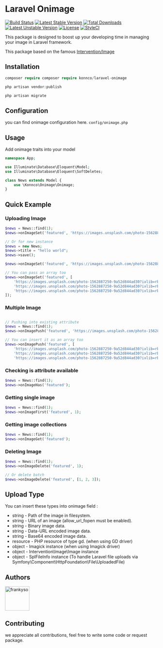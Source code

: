 # Laravel Onimage
[![Build Status](https://travis-ci.org/Konnco/laravel-onimage.svg?branch=v2)](https://travis-ci.org/Konnco/laravel-onimage)
[![Latest Stable Version](https://poser.pugx.org/konnco/laravel-onimage/v/stable)](https://packagist.org/packages/konnco/laravel-onimage)
[![Total Downloads](https://poser.pugx.org/konnco/laravel-onimage/downloads)](https://packagist.org/packages/konnco/laravel-onimage)
[![Latest Unstable Version](https://poser.pugx.org/konnco/laravel-onimage/v/unstable)](https://packagist.org/packages/konnco/laravel-onimage)
[![License](https://poser.pugx.org/konnco/laravel-onimage/license)](https://packagist.org/packages/konnco/laravel-onimage)
[![StyleCI](https://github.styleci.io/repos/228747586/shield?branch=v2)](https://github.styleci.io/repos/228747586)

This package is designed to boost up your developing time in managing your image in Laravel framework.

This package based on the famous [Intervention/Image](http://image.intervention.io)

## Installation
```php
composer require composer require konnco/laravel-onimage
```

```php
php artisan vendor:publish
```

```php
php artisan migrate
```

## Configuration
you can find onimage configuration here. `config/onimage.php`


## Usage

Add onimage traits into your model

```php
namespace App;

use Illuminate\Database\Eloquent\Model;
use Illuminate\Database\Eloquent\SoftDeletes;

class News extends Model {
    use \Konnco\Onimage\Onimage;
}
```

## Quick Example
### Uploading Image
```php
$news = News::find(1);
$news->onImageSet('featured', 'https://images.unsplash.com/photo-1562887250-9a52d844ad30?ixlib=rb-1.2.1&ixid=eyJhcHBfaWQiOjEyMDd9&auto=format&fit=crop&w=2089&q=80');

// Or for new instance
$news = new News;
$news->title = "hello world";
$news->save();

$news->onImageSet('featured', 'https://images.unsplash.com/photo-1562887250-9a52d844ad30?ixlib=rb-1.2.1&ixid=eyJhcHBfaWQiOjEyMDd9&auto=format&fit=crop&w=2089&q=80');

// You can pass an array too
$news->onImageSet('featured', [
    'https://images.unsplash.com/photo-1562887250-9a52d844ad30?ixlib=rb-1.2.1&ixid=eyJhcHBfaWQiOjEyMDd9&auto=format&fit=crop&w=2089&q=80',
    'https://images.unsplash.com/photo-1562887250-9a52d844ad30?ixlib=rb-1.2.1&ixid=eyJhcHBfaWQiOjEyMDd9&auto=format&fit=crop&w=2089&q=80',
    'https://images.unsplash.com/photo-1562887250-9a52d844ad30?ixlib=rb-1.2.1&ixid=eyJhcHBfaWQiOjEyMDd9&auto=format&fit=crop&w=2089&q=80'
]);
```

### Multiple Image
```php

// Pushing into existing attribute
$news = News::find(1);
$news->onImagePush('featured', 'https://images.unsplash.com/photo-1562887250-9a52d844ad30?ixlib=rb-1.2.1&ixid=eyJhcHBfaWQiOjEyMDd9&auto=format&fit=crop&w=2089&q=80');

// You can insert it as an array too
$news->onImagePush('featured', [
    'https://images.unsplash.com/photo-1562887250-9a52d844ad30?ixlib=rb-1.2.1&ixid=eyJhcHBfaWQiOjEyMDd9&auto=format&fit=crop&w=2089&q=80',
    'https://images.unsplash.com/photo-1562887250-9a52d844ad30?ixlib=rb-1.2.1&ixid=eyJhcHBfaWQiOjEyMDd9&auto=format&fit=crop&w=2089&q=80',
    'https://images.unsplash.com/photo-1562887250-9a52d844ad30?ixlib=rb-1.2.1&ixid=eyJhcHBfaWQiOjEyMDd9&auto=format&fit=crop&w=2089&q=80']);
```

### Checking is attribute available
```php
$news = News::find(1);
$news->onImageHas('featured');
```

### Getting single image
```php
$news = News::find(1);
$news->onImageFirst('featured', 1);
```

### Getting image collections
```php
$news = News::find(1);
$news->onImageGet('featured');
```

### Deleting Image
```php
$news = News::find(1);
$news->onImageDelete('featured', 1);

// Or delete batch
$news->onImageDelete('featured', [1, 2, 3]);
```


## Upload Type
You can insert these types into onimage field :
* string - Path of the image in filesystem.
* string - URL of an image (allow_url_fopen must be enabled).
* string - Binary image data.
* string - Data-URL encoded image data.
* string - Base64 encoded image data.
* resource - PHP resource of type gd. (when using GD driver)
* object - Imagick instance (when using Imagick driver)
* object - Intervention\Image\Image instance
* object - SplFileInfo instance (To handle Laravel file uploads via Symfony\Component\HttpFoundation\File\UploadedFile)

## Authors
[//]: contributor-faces
<a href="https://github.com/frankyso"><img src="https://avatars.githubusercontent.com/u/5705520?v=3" title="frankyso" width="80" height="80"></a>
## Contributing
we appreciate all contributions, feel free to write some code or request package.
